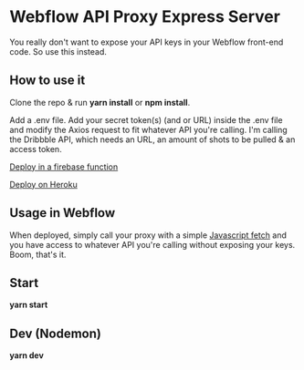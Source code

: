 # Webflow API Proxy Express Server

You really don't want to expose your API keys in your Webflow front-end code. So use this instead.

## How to use it

Clone the repo & run __yarn install__ or __npm install__.

Add a .env file. Add your secret token(s) (and or URL) inside the .env file and modify the Axios request to fit whatever API you're calling. I'm calling the Dribbble API, which needs an URL, an amount of shots to be pulled & an access token. 

[Deploy in a firebase function](https://firebase.google.com/docs/functions/get-started)

[Deploy on Heroku](https://devcenter.heroku.com/articles/deploying-nodejs)

## Usage in Webflow

When deployed, simply call your proxy with a simple [Javascript fetch](https://developer.mozilla.org/en-US/docs/Web/API/Fetch_API/Using_Fetch) and you have access to whatever API you're calling without exposing your keys. Boom, that's it.

## Start 

__yarn start__

## Dev (Nodemon)

__yarn dev__